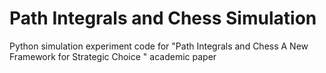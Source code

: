 # Path Integrals and Chess Simulation
Python simulation experiment code for "Path Integrals and Chess A New Framework for Strategic Choice " academic paper
